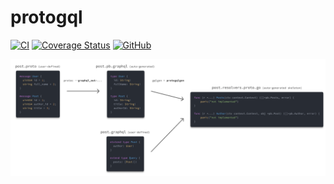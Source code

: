 # protogql
[![CI](https://github.com/izumin5210/protogql/workflows/CI/badge.svg)](https://github.com/izumin5210/protogql/actions?query=workflow%3ACI)
[![Coverage Status](https://coveralls.io/repos/github/izumin5210/protogql/badge.svg?branch=master)](https://coveralls.io/github/izumin5210/protogql?branch=master)
[![GitHub](https://img.shields.io/github/license/izumin5210/protogql)](./LICENSE)

![Overview](./docs/overview.png)
